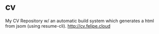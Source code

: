 # cv

My CV Repository w/ an automatic build system which generates a html from jsom (using resume-cli).
http://cv.felipe.cloud


